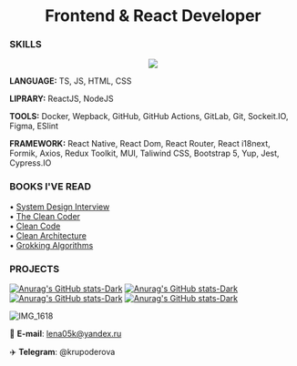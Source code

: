 <h1 align="center">Frontend & React Developer</h1> 

### SKILLS

<p align="center">
  <a href="https://skillicons.dev">
    <img src="https://skillicons.dev/icons?i=ts,react,js,nodejs,redux,jest,bootstrap,html,css,github,githubactions,gitlab,git,figma" />
  </a>
</p>

**LANGUAGE:** TS, JS, HTML, CSS

**LIPRARY:** ReactJS, NodeJS

**TOOLS:** Docker, Wepback, GitHub, GitHub Actions, GitLab, Git, Sockeit.IO, Figma, ESlint

**FRAMEWORK:** React Native, React Dom, React Router, React i18next, Formik, Axios, Redux Toolkit, MUI, Taliwind CSS, Bootstrap 5, Yup, Jest, Cypress.IO

### BOOKS I'VE READ

• [System Design Interview](https://www.amazon.com/System-Design-Interview-insiders-Second/dp/B08CMF2CQF)  
• [The Clean Coder](https://www.amazon.com/Clean-Coder-Conduct-Professional-Programmers/dp/0137081073)  
• [Clean Code](https://www.amazon.com/Clean-Code-Handbook-Software-Craftsmanship/dp/0132350882)  
• [Clean Architecture](https://www.amazon.com/Clean-Architecture-Craftsmans-Software-Structure/dp/0134494164)  
• [Grokking Algorithms](https://www.manning.com/books/grokking-algorithms)



### PROJECTS

[![Anurag's GitHub stats-Dark](https://github-readme-stats.vercel.app/api/pin/?username=Lena05k&repo=frontend-project-12&theme)](https://github.com/Lena05k/frontend-project-12)
[![Anurag's GitHub stats-Dark](https://github-readme-stats.vercel.app/api/pin/?username=Lena05k&repo=frontend-project-11&theme)](https://github.com/Lena05k/frontend-project-11)
[![Anurag's GitHub stats-Dark](https://github-readme-stats.vercel.app/api/pin/?username=Lena05k&repo=Web-Chateau-App&theme)](https://github.com/Lena05k/Web-Chateau-App)
[![Anurag's GitHub stats-Dark](https://github-readme-stats.vercel.app/api/pin/?username=Lena05k&repo=camera-application&theme)](https://github.com/Lena05k/camera-application)


![IMG_1618](https://github.com/user-attachments/assets/8910e1db-6ced-44df-9484-b1103fb238f0)


📧 **E-mail**: lena05k@yandex.ru

✈️ **Telegram**: @krupoderova
